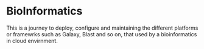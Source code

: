 # BioInformatics
This is a journey to deploy, configure and maintaining the different platforms or framewrks such as
Galaxy, Blast and so on, that used by a bioinformatics in cloud envirnment.
